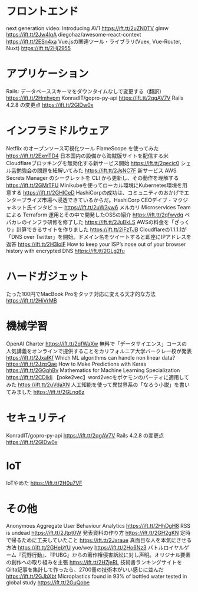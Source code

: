 # フロントエンド
next generation video: Introducing AV1 https://ift.tt/2uZN0TV
glmw https://ift.tt/2Jw4lqA
diegohaz/awesome-react-context https://ift.tt/2ESn4xa
Vue.jsの関連ツール・ライブラリ(Vuex, Vue-Router, Nuxt) https://ift.tt/2Hj2955

# アプリケーション
Rails: データベーススキーマをダウンタイムなしで変更する（翻訳） https://ift.tt/2Hmhvpm
KonradIT/gopro-py-api https://ift.tt/2qgAV7V
Rails 4.2.8 の変更点 https://ift.tt/2GIDw0x

# インフラミドルウェア
Netflix のオープンソース可視化ツール FlameScope を使ってみた https://ift.tt/2ExmTD4
日本国内の設備から海賊版サイトを配信する米Cloudflareブロッキングを無効化する新サービス開始 https://ift.tt/2qecic0
シェル芸勉強会の問題を紐解いてみた https://ift.tt/2JsNC7F
新サービス AWS Secrets Manager のシークレットを CLI から更新し、その動作を理解する https://ift.tt/2GMrTFU
Minikubeを使ってローカル環境にKubernetes環境を用意する https://ift.tt/2GHlCeD
HashiCorpの成功は、コミュニティのおかげでエンタープライズ市場へ浸透できているからだ。HashiCorp CEOデイブ・マクジャネット氏インタビュー https://ift.tt/2uW3yw6
メルカリ Microservices Team による Terraform 運用とその中で開発したOSSの紹介 https://ift.tt/2qfwydg
ペパカレのインフラ研修を修了した https://ift.tt/2JuBkLS
AWSの料金を「ざっくり」計算できるサイトを作りました https://ift.tt/2IFzTJB
Cloudflareの1.1.1.1が「DNS over Twitter」を開始。ドメイン名をツイートすると即座にIPアドレスを返答 https://ift.tt/2H3lolF
How to keep your ISP’s nose out of your browser history with encrypted DNS https://ift.tt/2GLg2fu

# ハードガジェット
たった100円でMacBook Proをタッチ対応に変える天才的な方法 https://ift.tt/2HiVrMB

# 機械学習
OpenAI Charter https://ift.tt/2qfWaXw
無料で「データサイエンス」コースの人気講義をオンラインで提供することをカリフォルニア大学バークレー校が発表 https://ift.tt/2JxaIKf
Which ML algorithms can handle non linear data? https://ift.tt/2JzpQae
How to Make Predictions with Keras https://ift.tt/2GGqhBv
Mathematics for Machine Learning Specialization https://ift.tt/2CDIkli
【poke2vec】word2vecをポケモンのパーティに適用してみた https://ift.tt/2uVdaXN
人工知能を使って異世界系の「なろう小説」を書いてみました https://ift.tt/2GLnq6z

# セキュリティ
KonradIT/gopro-py-api https://ift.tt/2qgAV7V
Rails 4.2.8 の変更点 https://ift.tt/2GIDw0x

# IoT
IoTやめた https://ift.tt/2H0u7VF

# その他
Anonymous Aggregate User Behaviour Analytics https://ift.tt/2HhDgH8
RSS is undead https://ift.tt/2Jtpt0W
発表資料の作り方 https://ift.tt/2GH2gKN
定時で帰るために工夫していたこと https://ift.tt/2Jxraue
真面目な人を本気にさせる方法 https://ift.tt/2GHebYU
yue/wey https://ift.tt/2Ho6Nz3
バトルロイヤルゲーム『荒野行動』、『PUBG』からの著作権侵害訴訟に対し声明。オリジナル要素の創作への取り組みを主張 https://ift.tt/2H7jeRL
技術書ランキングサイトをQiita記事を集計して作ったら、2700冊の技術本がいい感じに並んだ https://ift.tt/2GJbXbt
Microplastics found in 93% of bottled water tested in global study https://ift.tt/2GuQobe
